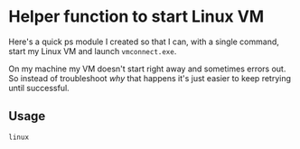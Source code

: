 # Helper function to start Linux VM

Here's a quick ps module I created so that I can, with a single command, start my Linux VM and launch `vmconnect.exe`.

On my machine my VM doesn't start right away and sometimes errors out.  So instead of troubleshoot *why* that happens it's just easier to keep retrying until successful.

## Usage

`linux`